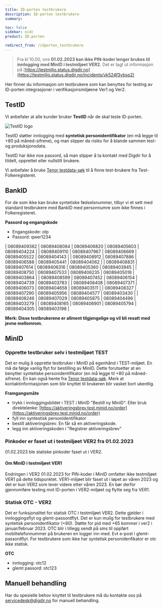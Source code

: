 ```yaml
---
title: ID-porten testbrukere
description: ID-porten testbrukere
summary:

toc: false
sidebar: oidc
product: ID-porten

redirect_from: /idporten_testbrukere
---
```


> Fra kl 10.00, ons **01.02.2023 kan ikke PIN-koder lenger brukes til innlogging med MinID i testmiljøet VER2**. Det er lagt ut informasjon på [https://testmiljo.status.digdir.no](https://testmiljo.status.digdir.no/incidents/vk524f3ybsp2)


Her finner du informasjon om testbrukere som kan benyttes for testing av ID-porten integrasjoner i verifikasjonsmiljøene Ver1 og Ver2.

## TestID

Vi anbefaler at alle kunder bruker **TestID** når de skal teste ID-porten.  

![TestID logo]({{site.baseurl}}/assets/testid.svg)

TestID støtter innlogging med **syntetisk personidentifikator**  (en må legge til +80 på måned-sifrene), og man slipper da risiko for å blande sammen test- og produksjonsdata.

TestID har ikke noe passord, så man slipper å ta kontakt med Digdir for å tildelt, opprettet eller nullstilt brukere.

Vi anbefaler å bruke [Tenor testdata-søk](https://www.skatteetaten.no/skjema/testdata/) til å finne test-brukere fra Test-Folkeregisteret.

## BankID

For de som ikke kan bruke syntetiske fødselsnummer, tilbyr vi et sett med standard testbrukere med BankID med personnumre som ikke finnes i Folkeregisteret.

**Passord og engangskode**

- Engangskode: otp
- Passord: qwer1234 


| 08089409382 |	08089408084 |	08089406820	| 08089405603	| 08089404224 |
| 08089409110 |	08089407967	| 08089406669	| 08089405522	| 08089404143 |
| 08089408912 |	08089407886	| 08089406588	| 08089405441	| 08089404062 |
| 08089408831 |	08089407614	| 08089406316	| 08089405360	| 08089403945 |
| 08089408750 |	08089407533	| 08089406235	| 08089405018	| 08089403864 |
| 08089408599 |	08089407452	| 08089406154	| 08089404739	| 08089403783 |
| 08089408408 |	08089407371	| 08089406073	| 08089404658	| 08089403511 |
| 08089408327 |	08089407290	| 08089405956	| 08089404577	| 08089403430 |
| 08089408246 |	08089407029	| 08089405875	| 08089404496	| 08089403279 |
| 08089408165 | 08089406901	| 08089405794	| 08089404305	| 08089403198 |

**Merk: Disse testbrukerene er allment tilgjengelige og vil bli resatt med jevne mellomrom.**



## MinID

### Opprette testbruker selv i testmiljøet TEST

Det er mulig å opprette testbruker i MinID på egenhånd i TEST-miljøet. En må da følge vanlig flyt for bestilling av MinID. Dette forutsetter at en benytter syntetiske personidentifikator (en må legge til +80 på måned-sifrene). En kan også hente fra [Tenor testdata-søk](https://www.skatteetaten.no/skjema/testdata/). Merk at kontaktinformasjonen som blir knyttet til brukeren blir vasket bort ukentlig.



**Framgangsmåte**

- trykk i innloggingsbildet i TEST i MinID "Bestill ny MinID". Eller bruk direktelenke: [https://aktiveringsbrev.test.minid.no/order](https://aktiveringsbrev.test.minid.no/order)
- fyll inn syntestisk personidentifikator
- bestill aktiveringsbrev. En får så en aktiveringskode. 
- legg inn aktiveringskoden i "Registrer aktiveringsbrev"  

### Pinkoder er faset ut i testmiljøet VER2 fra 01.02.2023
01.02.2023 ble statiske pinkoder faset ut i VER2. 

#### Om MinID i testmiljøet VER1 
Endringen i VER2 01.02.2023 for PIN-koder i MinID omfatter ikke testmiljøet VER1 på dette tidspunktet. VER1-miljøet blir faset ut i løpet av våren 2023 og det er kun VER2 som lever videre etter våren 2023. En bør derfor gjennomføre testing mot ID-porten i VER2-miljøet og flytte seg fra VER1.

### Statisk OTC - VER2

Det er funksjonalitet for statisk OTC i testmiljøet VER2. Dette gjelder i innloggingsflyt og glemt-passordflyt. Det er kun mulig for testbrukere med syntetisk personidenfikator (+80). Støtte for pid med +65 kommer i ver2 i januar/februar 2023. OTC blir i tillegg sendt på sms til oppført mobiltelefonnummer på brukeren en logger inn med. Evt e-post i glemt-passordflyt. For testbrukere som ikke har syntetisk personidenfikator er otc ikke statisk.

**OTC**

- innlogging: otc12
- glemt passord: otc123



## Manuell behandling

Har du spesielle behov knyttet til testbrukere må du kontakte oss på servicedesk@digdir.no for manuell behandling.
